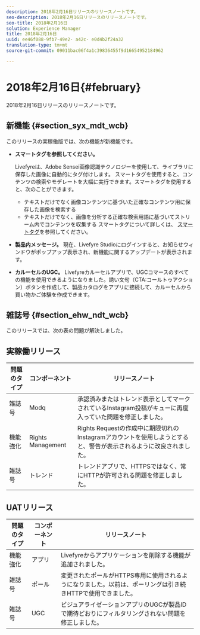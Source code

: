 ```yaml
---
description: 2018年2月16日リリースのリリースノートです。
seo-description: 2018年2月16日リリースのリリースノートです。
seo-title: 2018年2月16日
solution: Experience Manager
title: 2018年2月16日
uuid: ee46f088-9fb7-49e2- a42c- e0d4b2f24a32
translation-type: tm+mt
source-git-commit: 09011bac06f4a1c39836455f9d16654952184962

---
```



# 2018年2月16日{#february}

2018年2月16日リリースのリリースノートです。

## 新機能 {#section_syx_mdt_wcb}

このリリースの実稼働版では、次の機能が新機能です。

* **スマートタグを参照してください。**

   Livefyreは、Adobe Sensei画像認識テクノロジーを使用して、ライブラリに保存した画像に自動的にタグ付けします。
スマートタグを使用すると、コンテンツの検索やモデレートを大幅に実行できます。スマートタグを使用すると、次のことができます。

   * テキストだけでなく画像コンテンツに基づいた正確なコンテンツ用に保存した画像を検索する
   * テキストだけでなく、画像を分析する正確な検索用語に基づいてストリーム内でコンテンツを収集する
   スマートタグについて詳しくは、 [スマートタグ](/help/using/c-features-livefyre/c-smart-tags/c-smart-tags.md#c_smart_tags)を参照してください。

* **製品内メッセージ。** 現在、Livefyre Studioにログインすると、お知らせウィンドウがポップアップ表示され、新機能に関するアップデートが表示されます。
* **カルーセルのUGC。** Livefyreカルーセルアプリで、UGCコマースのすべての機能を使用できるようになりました。誘い文句（CTA:コールトゥアクション）ボタンを作成して、製品カタログをアプリに接続して、カルーセルから買い物かご体験を作成できます。

## 雑誌号 {#section_ehw_ndt_wcb}

このリリースでは、次の表の問題が解決しました。

## 実稼働リリース

| **問題のタイプ** | **コンポーネント** | **リリースノート** |
|---|---|---|
| 雑誌号 | Modq | 承認済みまたはトレンド表示としてマークされているInstagram投稿がキューに再度入っていた問題を修正しました。 |
| 機能強化 | Rights Management | Rights Requestの作成中に期限切れのInstagramアカウントを使用しようとすると、警告が表示されるように改良されました。 |
| 雑誌号 | トレンド | トレンドアプリで、HTTPSではなく、常にHTTPが許可される問題を修正しました。 |

## UATリリース

| **問題のタイプ** | **コンポーネント** | **リリースノート** |
|---|---|---|
| 機能強化 | アプリ | Livefyreからアプリケーションを削除する機能が追加されました。 |
| 雑誌号 | ポール | 変更されたポールがHTTPS専用に使用されるようになりました。以前は、ポーリングは引き続きHTTPで使用できました。 |
| 雑誌号 | UGC | ビジュアライゼーションアプリのUGCが製品IDで期待どおりにフィルタリングされない問題を修正しました。 |

